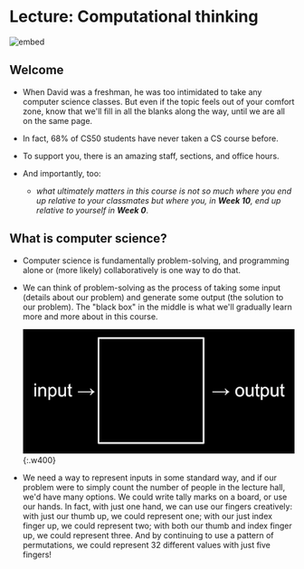 # Lecture: Computational thinking

![embed](https://www.youtube.com/embed/5azaK2cBKGw)

## Welcome

*   When David was a freshman, he was too intimidated to take any computer science classes. But even if the topic feels out of your comfort zone, know that we'll fill in all the blanks along the way, until we are all on the same page.

*   In fact, 68% of CS50 students have never taken a CS course before.

*   To support you, there is an amazing staff, sections, and office hours.

*   And importantly, too:

	* *what ultimately matters in this course is not so much where you end up relative to your classmates but where you, in **Week 10**, end up relative to yourself in **Week 0***.

## What is computer science?

*   Computer science is fundamentally problem-solving, and programming alone or (more likely) collaboratively is one way to do that.

*   We can think of problem-solving as the process of taking some input (details about our problem) and generate some output (the solution to our problem). The "black box" in the middle is what we'll gradually learn more and more about in this course.  

	![word "input", arrow into box, arrow out of box, word "output"](input_output.png){:.w400}

*   We need a way to represent inputs in some standard way, and if our problem were to simply count the number of people in the lecture hall, we'd have many options. We could write tally marks on a board, or use our hands. In fact, with just one hand, we can use our fingers creatively: with just our thumb up, we could represent one; with our just index finger up, we could represent two; with both our thumb and index finger up, we could represent three. And by continuing to use a pattern of permutations, we could represent 32 different values with just five fingers!
